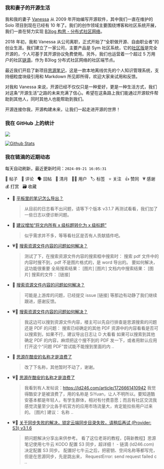 ### 我和妻子的开源生活

我和我的妻子 [Vanessa](https://github.com/Vanessa219) 从 2009 年开始编写开源软件，其中我们一直在维护的 Solo 项目到现在已经有 10 年了。我们的创作领域主要围绕博客和社区系统开展，我们一直在努力实现 [B3log 构思 - 分布式社区网络](https://ld246.com/article/1546941897596)。

2018 年初，我和 Vanessa 从公司离职，正式开始了“全职做开源、自由职业者”的创业生涯。我们建立了一家公司，主要产品是 Sym 社区系统，它的[社区版](https://github.com/88250/symphony)是完全开源的，个人可基于其开源协议免费使用。另外，我们也运营着一个超过 5 万用户的社区[链滴](https://ld246.com)，作为 B3log 分布式社区网络的社区端节点。

最近我们开启了新项目[思源笔记](https://github.com/siyuan-note/siyuan)，这是一款本地离线优先的个人知识管理系统，支持细粒度块级引用和 Markdown 所见即所得，欢迎大家来试用和反馈。

对我和 Vanessa 来说，开源已经不仅仅只是一种爱好，更是一种生活方式，我们对这条“开源生活”之路的未来充满了信心。希望在这条路上我们能通过开源软件帮助到其他人，同时其他人也能帮助到我们。

开源连接你我，开源构建未来，让我们一起走进开源的世界！

### 我在 GitHub 上的统计

<a title="Hits" target="_blank" href="https://github.com/88250/88250"><img src="https://hits.b3log.org/88250/88250.svg"></a>

[![Github Stats](https://github-readme-stats.vercel.app/api?username=88250&theme=tokyonight&show_icons=true)](https://github.com/88250)

<!--events start -->

### 我在链滴的近期动态

每天自动刷新，最近更新时间：`2024-09-21 16:05:31`

📝 帖子 &nbsp; 💬 评论 &nbsp; 🗣 回帖 &nbsp; 🌙 清月 &nbsp; 👨‍💻 用户 &nbsp; 🏷️ 标签 &nbsp; ⭐️ 关注 &nbsp; 👍 赞同 &nbsp; 💗 感谢 &nbsp; 💰 打赏 &nbsp; 🗃 收藏

* 💬 [平板里的笔记怎么导出？](https://ld246.com/article/1726844513751/comment/1726889161879#comments)

  > 从目前的日志看不出问题，请等下个版本 v3.1.7 再测试看看，我们加了一些日志以便诊断问题。
* 💬 [建议增加“将文内所有 x 级标题转化为 x 级标题”](https://ld246.com/article/1726880977052/comment/1726882735925#comments)

  > 似乎需求并不多，等等看社区是否有人贡献插件吧。
* 💗📝 [搜索资源文件内容的问题如何解决？](https://ld246.com/article/1726822234843)

  > 测试了下，在搜索资源文件内容的搜索框中搜索时： 搜索 pdf 文件中的内容时搜不到，pdf 不是图片格式的，是 word 导出的。 要如何解决，这功能很重要 全局搜索结果： [图片] [图片] 文档内中搜索结果： [图片] 搜索的文件： [链接]
* 💬 [搜索资源文件内容的问题如何解决？](https://ld246.com/article/1726822234843/comment/1726847828495#comments)

  > 可能是上游库的问题，已经提交 issue [链接] 等那边有动静了我们继续跟进，感谢反馈。
* 💗💬 [搜索资源文件内容的问题如何解决？](https://ld246.com/article/1726822234843/comment/1726824087414#comments)

  > 我这边可以搜到资源文件内容，楼主可以先自行排查是思源搜索的问题还是 PDF 的问题： 搜索已经确定的其他 PDF 资源中的内容看看是否可以搜索到，如果不行，建议导出日志让 D 大看看 如果可以搜索到其他确定 PDF 的内容，麻烦把这个搜不到的 PDF 发一下，或者用默认应用打开这个“问题 PDF”尝试能不能搜到里面的内 ..
* 💬 [思源在酷安的名称才是浪费了](https://ld246.com/article/1726813576736/comment/1726821777263#comments)

  > 改了下名称，其他暂时不动了，谢谢。
* 💗📝 [思源在酷安的名称才是浪费了](https://ld246.com/article/1726813576736)

  > 我看到有人发帖说：https://ld246.com/article/1726661410942 我觉得酷安才是被浪费了，用的名称是 SiYuan，让人不明所以。要知道酷安基本都是年轻人，有学生群体，相对有付费意愿；而且有社区交流我感觉流量至少比各手机官方的应用市场流量大，肯定能拉些用户过来的。 [图片] 建议： 名称 ..
* 💗📝 [关于同步失败的解决，锁定云端同步目录失败，请稍后再试 (Provider: S3) v3.1.6](https://ld246.com/article/1726791847056)

  > 把问题解决分享出来供参考。 看了这位老哥的教程，【萌新教程】思源笔记使用七牛云 KODO 配置 S3 同步，超详细！ - 链滴 (ld246.com) 决定配置 S3 同步。 配置好七牛云之后，把密钥、空间名称等都写完，但是在思源同步，先是跳出来， RequestError: send request failed c ..


<!--events end -->
